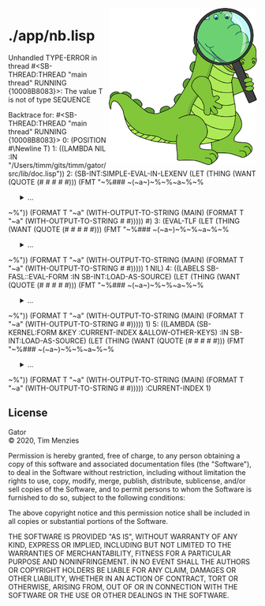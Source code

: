 <a name=top>
<img width=300 align=right src="https://raw.githubusercontent.com/timm/gator/main/docs/img/gator.png">

# ./app/nb.lisp
Unhandled TYPE-ERROR in thread #<SB-THREAD:THREAD "main thread" RUNNING
                                  {10008B8083}>:
  The value
    T
  is not of type
    SEQUENCE

Backtrace for: #<SB-THREAD:THREAD "main thread" RUNNING {10008B8083}>
0: (POSITION #\Newline T)
1: ((LAMBDA NIL :IN "/Users/timm/gits/timm/gator/src/lib/doc.lisp"))
2: (SB-INT:SIMPLE-EVAL-IN-LEXENV (LET (THING (WANT (QUOTE (# # # # #))) (FMT "~%### ~(~a~)~%~%~a~%~%<ul><details><summary>...</summary>~%~%```lisp~%~(~S~)~%```~%</details></ul>~%")) (FORMAT T "~a" (WITH-OUTPUT-TO-STRING (MAIN) (FORMAT T "~a" (WITH-OUTPUT-TO-STRING # #))))) #<NULL-LEXENV>)
3: (EVAL-TLF (LET (THING (WANT (QUOTE (# # # # #))) (FMT "~%### ~(~a~)~%~%~a~%~%<ul><details><summary>...</summary>~%~%```lisp~%~(~S~)~%```~%</details></ul>~%")) (FORMAT T "~a" (WITH-OUTPUT-TO-STRING (MAIN) (FORMAT T "~a" (WITH-OUTPUT-TO-STRING # #))))) 1 NIL)
4: ((LABELS SB-FASL::EVAL-FORM :IN SB-INT:LOAD-AS-SOURCE) (LET (THING (WANT (QUOTE (# # # # #))) (FMT "~%### ~(~a~)~%~%~a~%~%<ul><details><summary>...</summary>~%~%```lisp~%~(~S~)~%```~%</details></ul>~%")) (FORMAT T "~a" (WITH-OUTPUT-TO-STRING (MAIN) (FORMAT T "~a" (WITH-OUTPUT-TO-STRING # #))))) 1)
5: ((LAMBDA (SB-KERNEL:FORM &KEY :CURRENT-INDEX &ALLOW-OTHER-KEYS) :IN SB-INT:LOAD-AS-SOURCE) (LET (THING (WANT (QUOTE (# # # # #))) (FMT "~%### ~(~a~)~%~%~a~%~%<ul><details><summary>...</summary>~%~%```lisp~%~(~S~)~%```~%</details></ul>~%")) (FORMAT T "~a" (WITH-OUTPUT-TO-STRING (MAIN) (FORMAT T "~a" (WITH-OUTPUT-TO-STRING # #))))) :CURRENT-INDEX 1)

## License

Gator   
&copy; 2020, Tim Menzies

Permission is hereby granted, free of charge, to any person obtaining
a copy of this software and associated documentation files (the
"Software"), to deal in the Software without restriction, including
without limitation the rights to use, copy, modify, merge, publish,
distribute, sublicense, and/or sell copies of the Software, and to
permit persons to whom the Software is furnished to do so, subject
to the following conditions:

The above copyright notice and this permission notice shall be
included in all copies or substantial portions of the Software.

THE SOFTWARE IS PROVIDED "AS IS", WITHOUT WARRANTY OF ANY KIND,
EXPRESS OR IMPLIED, INCLUDING BUT NOT LIMITED TO THE WARRANTIES OF
MERCHANTABILITY, FITNESS FOR A PARTICULAR PURPOSE AND NONINFRINGEMENT.
IN NO EVENT SHALL THE AUTHORS OR COPYRIGHT HOLDERS BE LIABLE FOR
ANY CLAIM, DAMAGES OR OTHER LIABILITY, WHETHER IN AN ACTION OF
CONTRACT, TORT OR OTHERWISE, ARISING FROM, OUT OF OR IN CONNECTION
WITH THE SOFTWARE OR THE USE OR OTHER DEALINGS IN THE SOFTWARE.
